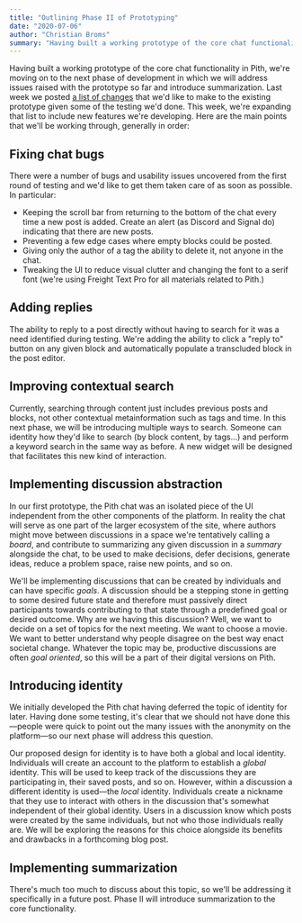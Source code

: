 ```yaml
---
title: "Outlining Phase II of Prototyping"
date: "2020-07-06"
author: "Christian Broms"
summary: "Having built a working prototype of the core chat functionality in Pith, we're moving on to the next phase of development in which we will address issues raised with the prototype so far and introduce summarization."
---
```


Having built a working prototype of the core chat functionality in Pith, we're moving on to the next phase of development in which we will address issues raised with the prototype so far and introduce summarization. Last week we posted [a list of changes](/posts/testing-phase-1) that we'd like to make to the existing prototype given some of the testing we'd done. This week, we're expanding that list to include new features we're developing. Here are the main points that we'll be working through, generally in order:

## Fixing chat bugs

There were a number of bugs and usability issues uncovered from the first round of testing and we'd like to get them taken care of as soon as possible. In particular:

-   Keeping the scroll bar from returning to the bottom of the chat every time a new post is added. Create an alert (as Discord and Signal do) indicating that there are new posts.
-   Preventing a few edge cases where empty blocks could be posted.
-   Giving only the author of a tag the ability to delete it, not anyone in the chat.
-   Tweaking the UI to reduce visual clutter and changing the font to a serif font (we're using Freight Text Pro for all materials related to Pith.)

## Adding replies

The ability to reply to a post directly without having to search for it was a need identified during testing. We're adding the ability to click a "reply to" button on any given block and automatically populate a transcluded block in the post editor.

## Improving contextual search

Currently, searching through content just includes previous posts and blocks, not other contextual metainformation such as tags and time. In this next phase, we will be introducing multiple ways to search. Someone can identity how they'd like to search (by block content, by tags...) and perform a keyword search in the same way as before. A new widget will be designed that facilitates this new kind of interaction.

## Implementing discussion abstraction

In our first prototype, the Pith chat was an isolated piece of the UI independent from the other components of the platform. In reality the chat will serve as one part of the larger ecosystem of the site, where authors might move between discussions in a space we're tentatively calling a _board_, and contribute to summarizing any given discussion in a _summary_ alongside the chat, to be used to make decisions, defer decisions, generate ideas, reduce a problem space, raise new points, and so on.

We'll be implementing discussions that can be created by individuals and can have specific _goals_. A discussion should be a stepping stone in getting to some desired future state and therefore must passively direct participants towards contributing to that state through a predefined goal or desired outcome. Why are we having this discussion? Well, we want to decide on a set of topics for the next meeting. We want to choose a movie. We want to better understand why people disagree on the best way enact societal change. Whatever the topic may be, productive discussions are often _goal oriented_, so this will be a part of their digital versions on Pith.

## Introducing identity

We initially developed the Pith chat having deferred the topic of identity for later. Having done some testing, it's clear that we should not have done this—people were quick to point out the many issues with the anonymity on the platform—so our next phase will address this question.

Our proposed design for identity is to have both a global and local identity. Individuals will create an account to the platform to establish a _global_ identity. This will be used to keep track of the discussions they are participating in, their saved posts, and so on. However, within a discussion a different identity is used—the _local_ identity. Individuals create a nickname that they use to interact with others in the discussion that's somewhat independent of their global identity. Users in a discussion know which posts were created by the same individuals, but not who those individuals really are. We will be exploring the reasons for this choice alongside its benefits and drawbacks in a forthcoming blog post.

## Implementing summarization

There's much too much to discuss about this topic, so we'll be addressing it specifically in a future post. Phase II will introduce summarization to the core functionality.
